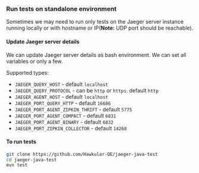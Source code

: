 
### Run tests on standalone environment
Sometimes we may need to run only tests on the Jaeger server instance running locally or with hostname or IP(**Note:** UDP port should be reachable).

#### Update Jaeger server details
We can update Jaeger server details as bash environment. We can set all variables or only a few.

Supported types:

* `JAEGER_QUERY_HOST` - default `localhost`
* `JAEGER_QUERY_PROTOCOL` - can be `http` or `https`. default `http`
* `JAEGER_AGENT_HOST` - default `localhost`
* `JAEGER_PORT_QUERY_HTTP` - default `16686`
* `JAEGER_PORT_AGENT_ZIPKIN_THRIFT` - default `5775`
* `JAEGER_PORT_AGENT_COMPACT` - default `6831`
* `JAEGER_PORT_AGENT_BINARY` - default `6832`
* `JAEGER_PORT_ZIPKIN_COLLECTOR` - default `14268`

#### To run tests
```bash
git clone https://github.com/Hawkular-QE/jaeger-java-test
cd jaeger-java-test
mvn test
```